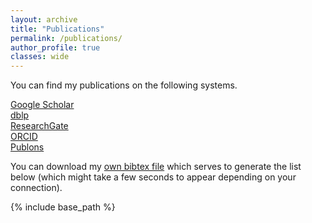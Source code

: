 ```yaml
---
layout: archive
title: "Publications"
permalink: /publications/
author_profile: true
classes: wide
---
```


You can find my publications on the following systems.

<a href="{{ site.author.googlescholar }}"><i class="ai ai-fw ai-google-scholar"></i> Google Scholar</a>   
<a href="{{ site.author.dblp }}"><i class="ai ai-fw ai-dblp"></i> dblp</a>   
<a href="https://www.researchgate.net/profile/Benjamin_Guedj"><i class="ai ai-fw ai-google-scholar"></i> ResearchGate</a>   
<a href="{{ site.author.orcid }}"><i class="ai ai-fw ai-orcid"></i> ORCID</a>    
<a href="https://publons.com/researcher/1438568/peng-cheng/"><i class="ai ai-fw ai-publons"></i> Publons</a>     



You can download my [own bibtex file](https://cspcheng.github.io/files/peng-publications.bib) which serves to generate the list below (which might take a few seconds to appear depending on your connection).



<script src="https://bibbase.org/show?bib=https://cspcheng.github.io/files/peng-publications.bib&jsonp=1&nocache=1&theme=default"></script> 

{% include base_path %}

<!-- {% capture written_year %}'None'{% endcapture %}
{% for post in site.publications reversed %}
  {% capture year %}{{ post.date | date: '%Y' }}{% endcapture %}
  {% if year != written_year %}

    <h2 id="{{ year | slugify }}" class="archive__subtitle">{{ year }}</h2>
​    {% capture written_year %}{{ year }}{% endcapture %}
  {% endif %}
  {% include archive-single.html %}
{% endfor %} -->

